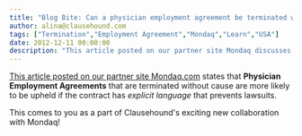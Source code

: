 ```yaml
---
title: "Blog Bite: Can a physician employment agreement be terminated without cause and litigation?"
author: alina@clausehound.com
tags: ["Termination","Employment Agreement","Mondaq","Learn","USA"]
date: 2012-12-11 00:00:00
description: "This article posted on our partner site Mondaq discusses whether a Physician Employment Agreement can be terminated without cause or litigation."
---
```


[This article posted on our partner site Mondaq.com](http://www.mondaq.com/unitedstates/x/210532/employee+rights+labour+relations/Physician+Employment+Agreements+The+End+of+Termination+Without+Cause+Without+Litigation) states that **Physician Employment Agreements** that are terminated without cause are more likely to be upheld if the contract has *explicit language* that prevents lawsuits.

This comes to you as a part of Clausehound's exciting new collaboration with Mondaq!
